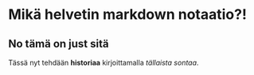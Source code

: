 # Mikä helvetin markdown notaatio?!

## No tämä on just sitä

Tässä nyt tehdään **historiaa** kirjoittamalla *tällaista sontaa*.